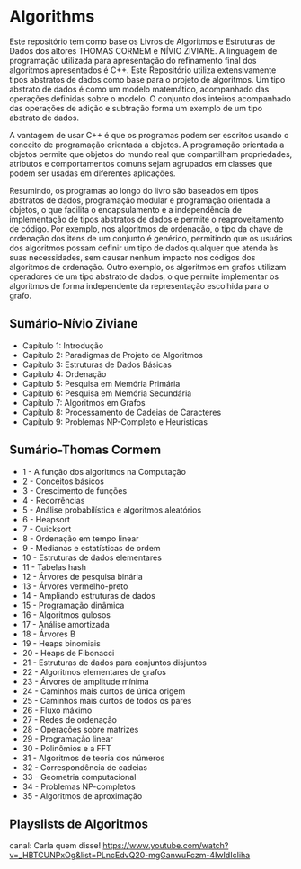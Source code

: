 # Algorithms

Este repositório tem como base os Livros de Algoritmos e Estruturas de Dados dos altores THOMAS CORMEM e NÍVIO ZIVIANE. A linguagem de programação utilizada para apresentação do refinamento final dos algoritmos apresentados é C++. Este Repositório utiliza extensivamente tipos abstratos de dados como base para o projeto de algoritmos. Um tipo abstrato de dados é como um modelo matemático, acompanhado das operações definidas sobre o modelo. O conjunto dos inteiros acompanhado das operações de adição e subtração forma um exemplo de um tipo abstrato de dados.

A vantagem de usar C++ é que os programas podem ser escritos usando o conceito de programação orientada a objetos. A programação orientada a objetos permite que objetos do mundo real que compartilham propriedades, atributos e comportamentos comuns sejam agrupados em classes que podem ser usadas em diferentes aplicações.

Resumindo, os programas ao longo do livro são baseados em tipos abstratos de dados, programação modular e programação orientada a objetos, o que facilita o encapsulamento e a independência de implementação de tipos abstratos de dados e permite o reaproveitamento de código. Por exemplo, nos algoritmos de ordenação, o tipo da chave de ordenação dos itens de um conjunto é genérico, permitindo que os usuários dos algoritmos possam definir um tipo de dados qualquer que atenda às suas necessidades, sem causar nenhum impacto nos códigos dos algoritmos de ordenação. Outro exemplo, os algoritmos em grafos utilizam operadores de um tipo abstrato de dados, o que permite implementar os algoritmos de forma independente da representação escolhida para o grafo.
<p>


<p align = "center">
  <h2>Sumário-Nívio Ziviane</h2>
<p>

* Capítulo 1: Introdução
* Capítulo 2: Paradigmas de Projeto de Algoritmos
* Capítulo 3: Estruturas de Dados Básicas
* Capítulo 4: Ordenação
* Capítulo 5: Pesquisa em Memória Primária
* Capítulo 6: Pesquisa em Memória Secundária
* Capítulo 7: Algoritmos em Grafos
* Capítulo 8: Processamento de Cadeias de Caracteres
* Capítulo 9: Problemas NP-Completo e Heuristicas

<p align = "center">
  <h2>Sumário-Thomas Cormem</h2>
<p>

* 1 - A função dos algoritmos na Computação
* 2 - Conceitos básicos
* 3 - Crescimento de funções
* 4 - Recorrências
* 5 - Análise probabilística e algoritmos aleatórios
* 6 - Heapsort
* 7 - Quicksort
* 8 - Ordenação em tempo linear
* 9 - Medianas e estatísticas de ordem
* 10 - Estruturas de dados elementares
* 11 - Tabelas hash
* 12 - Árvores de pesquisa binária
* 13 - Árvores vermelho-preto
* 14 - Ampliando estruturas de dados
* 15 - Programação dinâmica
* 16 - Algoritmos gulosos
* 17 - Análise amortizada
* 18 - Árvores B
* 19 - Heaps binomiais
* 20 - Heaps de Fibonacci
* 21 - Estruturas de dados para conjuntos disjuntos
* 22 - Algoritmos elementares de grafos
* 23 - Árvores de amplitude mínima
* 24 - Caminhos mais curtos de única origem
* 25 - Caminhos mais curtos de todos os pares
* 26 - Fluxo máximo
* 27 - Redes de ordenação
* 28 - Operações sobre matrizes
* 29 - Programação linear
* 30 - Polinômios e a FFT
* 31 - Algoritmos de teoria dos números
* 32 - Correspondência de cadeias
* 33 - Geometria computacional
* 34 - Problemas NP-completos
* 35 - Algoritmos de aproximação

<p align = "center">
  <h2>Playslists de Algoritmos</h2>
<p>

canal: Carla quem disse!
https://www.youtube.com/watch?v=_HBTCUNPxOg&list=PLncEdvQ20-mgGanwuFczm-4IwIdIcIiha
